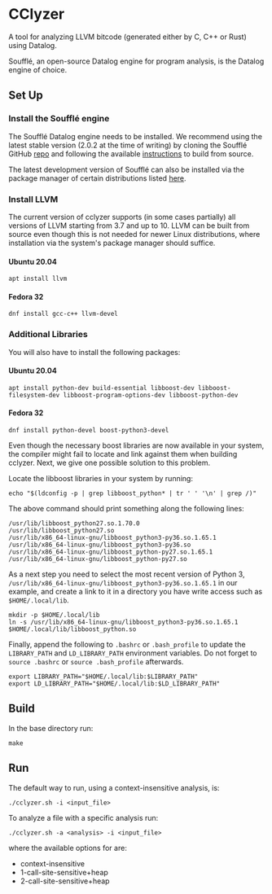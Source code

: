 # CClyzer

A tool for analyzing LLVM bitcode (generated either by C, C++ or Rust) using
Datalog.

Soufflé, an open-source Datalog engine for program analysis, is the Datalog
engine of choice.

Set Up
------

### Install the Soufflé engine

The Soufflé Datalog engine needs to be installed. We recommend using the latest
stable version (2.0.2 at the time of writing) by cloning the Soufflé GitHub
[repo](https://github.com/souffle-lang/souffle) and following the available
[instructions](https://souffle-lang.github.io/build) to build from source.

The latest development version of Soufflé can also be installed via the package
manager of certain distributions listed [here](https://souffle-lang.github.io/install).

### Install LLVM

The current version of cclyzer supports (in some cases partially) all versions
of LLVM starting from 3.7 and up to 10. LLVM can be built from source even
though this is not needed for newer Linux distributions, where installation via
the system's package manager should suffice.

#### Ubuntu 20.04

    apt install llvm
 
#### Fedora 32

    dnf install gcc-c++ llvm-devel
  
### Additional Libraries

You will also have to install the following packages:

#### Ubuntu 20.04

    apt install python-dev build-essential libboost-dev libboost-filesystem-dev libboost-program-options-dev libboost-python-dev

#### Fedora 32

    dnf install python-devel boost-python3-devel

Even though the necessary boost libraries are now available in your system, the
compiler might fail to locate and link against them when building cclyzer. Next,
we give one possible solution to this problem.

Locate the libboost libraries in your system by running:

    echo "$(ldconfig -p | grep libboost_python* | tr ' ' '\n' | grep /)"

The above command should print something along the following lines:

```
/usr/lib/libboost_python27.so.1.70.0
/usr/lib/libboost_python27.so
/usr/lib/x86_64-linux-gnu/libboost_python3-py36.so.1.65.1
/usr/lib/x86_64-linux-gnu/libboost_python3-py36.so
/usr/lib/x86_64-linux-gnu/libboost_python-py27.so.1.65.1
/usr/lib/x86_64-linux-gnu/libboost_python-py27.so
```

As a next step you need to select the most recent version of Python 3,
`/usr/lib/x86_64-linux-gnu/libboost_python3-py36.so.1.65.1` in our example,
and create a link to it in a directory you have write access such as
`$HOME/.local/lib`.

    mkdir -p $HOME/.local/lib
    ln -s /usr/lib/x86_64-linux-gnu/libboost_python3-py36.so.1.65.1 $HOME/.local/lib/libboost_python.so
 
Finally, append the following to `.bashrc` or `.bash_profile` to update the
`LIBRARY_PATH` and `LD_LIBRARY_PATH` environment variables. Do not forget to
`source .bashrc` or `source .bash_profile` afterwards.

    export LIBRARY_PATH="$HOME/.local/lib:$LIBRARY_PATH"
    export LD_LIBRARY_PATH="$HOME/.local/lib:$LD_LIBRARY_PATH"
    
Build
-----
    
In the base directory run:

    make

Run
---

The default way to run, using a context-insensitive analysis, is:

    ./cclyzer.sh -i <input_file>

To analyze a file with a specific analysis run:

    ./cclyzer.sh -a <analysis> -i <input_file>

where the available options for <analysis> are:

* context-insensitive
* 1-call-site-sensitive+heap
* 2-call-site-sensitive+heap

